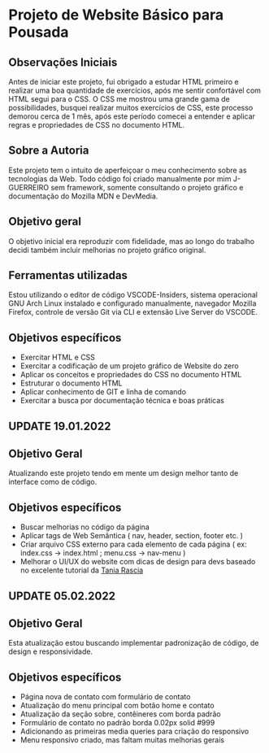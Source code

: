 # Projeto de Website Básico para Pousada

## Observações Iniciais

Antes de iniciar este projeto, fui obrigado a estudar HTML primeiro e realizar uma boa quantidade de exercícios, após me sentir confortável com HTML segui para o CSS. O CSS me mostrou uma grande gama de possibilidades, busquei realizar muitos exercícios de CSS, este processo demorou cerca de 1 mês, após este período  comecei a entender e aplicar regras e propriedades de CSS no documento HTML.

## Sobre a Autoria

Este projeto tem o intuito de aperfeiçoar o meu conhecimento sobre as tecnologias da Web.
Todo código foi criado manualmente por mim J-GUERREIRO sem framework, somente consultando o projeto gráfico e documentação do Mozilla MDN e DevMedia.

## Objetivo geral

O objetivo inicial era reproduzir com fidelidade, mas ao longo do trabalho decidi também incluir melhorias no projeto gráfico original.

## Ferramentas utilizadas

Estou utilizando o editor de código VSCODE-Insiders, sistema operacional GNU Arch Linux instalado e configurado manualmente, navegador Mozilla Firefox, controle de versão Git via CLI e extensão Live Server do VSCODE.

## Objetivos específicos

- Exercitar HTML e CSS
- Exercitar a codificação de um projeto gráfico de Website do zero
- Aplicar os conceitos e propriedades do CSS no documento HTML
- Estruturar o documento HTML
- Aplicar conhecimento de GIT e linha de comando
- Exercitar a busca por documentação técnica e boas práticas


## UPDATE 19.01.2022


## Objetivo Geral 

Atualizando este projeto tendo em mente um design melhor tanto de interface como de código.

## Objetivos específicos

 - Buscar melhorias no código da página
 - Aplicar tags de Web Semântica ( nav, header, section, footer etc. )
 - Criar arquivo CSS externo para cada elemento de cada página ( ex: index.css -> index.html ; menu.css -> nav-menu )
 - Melhorar o UI/UX do website com dicas de design para devs baseado no excelente tutorial da [Tania Rascia](https://www.taniarascia.com/design-for-developers/)

 
## UPDATE 05.02.2022


## Objetivo Geral 

Esta atualização estou buscando implementar padronização de código, de design e responsividade.

## Objetivos específicos

 - Página nova de contato com formulário de contato
 - Atualização do menu principal com botão home e contato
 - Atualização da seção sobre, contêineres com borda padrão
 - Formulário de contato no padrão borda 0.02px solid #999
 - Adicionando as primeiras media queries para criação do responsivo
 - Menu responsivo criado, mas faltam muitas melhorias gerais